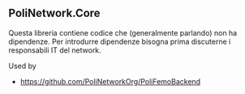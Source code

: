 ## PoliNetwork.Core

Questa libreria contiene codice che (generalmente parlando) non ha dipendenze. Per introdurre dipendenze bisogna prima
discuterne i responsabili IT del network.

Used by

* https://github.com/PoliNetworkOrg/PoliFemoBackend
